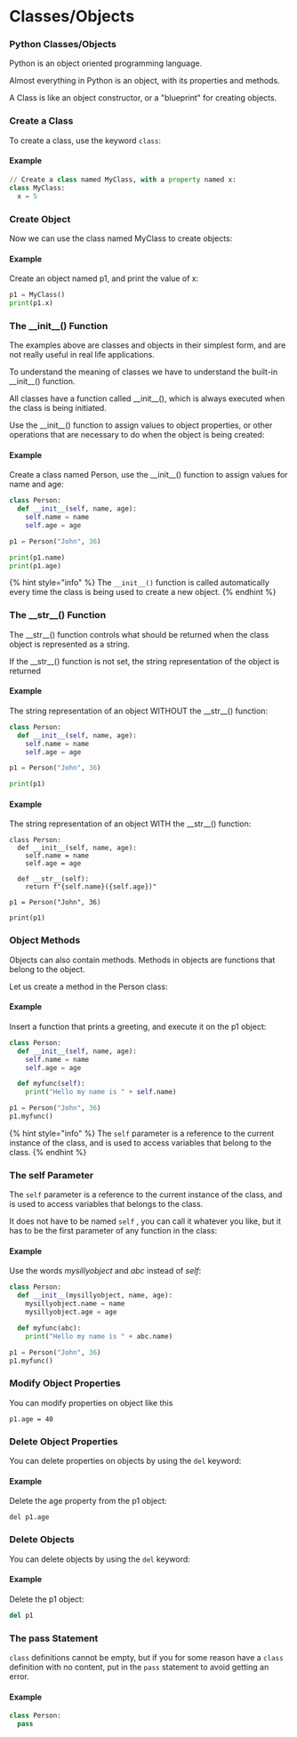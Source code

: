 # Classes/Objects

### Python Classes/Objects

Python is an object oriented programming language.

Almost everything in Python is an object, with its properties and methods.

A Class is like an object constructor, or a "blueprint" for creating objects.

### Create a Class

To create a class, use the keyword `class`:

#### Example

```python
// Create a class named MyClass, with a property named x:
class MyClass:
  x = 5
```

### Create Object

Now we can use the class named MyClass to create objects:

#### Example

Create an object named p1, and print the value of x:

```python
p1 = MyClass()
print(p1.x)
```

### The \_\_init\_\_() Function

The examples above are classes and objects in their simplest form, and are not really useful in real life applications.

To understand the meaning of classes we have to understand the built-in \_\_init\_\_() function.

All classes have a function called \_\_init\_\_(), which is always executed when the class is being initiated.

Use the \_\_init\_\_() function to assign values to object properties, or other operations that are necessary to do when the object is being created:

#### Example

Create a class named Person, use the \_\_init\_\_() function to assign values for name and age:

```python
class Person:
  def __init__(self, name, age):
    self.name = name
    self.age = age

p1 = Person("John", 36)

print(p1.name)
print(p1.age)
```

{% hint style="info" %}
The `__init__()` function is called automatically every time the class is being used to create a new object.
{% endhint %}

### The \_\_str\_\_() Function

The \_\_str\_\_() function controls what should be returned when the class object is represented as a string.

If the \_\_str\_\_() function is not set, the string representation of the object is returned

#### Example

The string representation of an object WITHOUT the \_\_str\_\_() function:

```python
class Person:
  def __init__(self, name, age):
    self.name = name
    self.age = age

p1 = Person("John", 36)

print(p1)
```

#### Example

The string representation of an object WITH the \_\_str\_\_() function:

```
class Person:
  def __init__(self, name, age):
    self.name = name
    self.age = age

  def __str__(self):
    return f"{self.name}({self.age})"

p1 = Person("John", 36)

print(p1)
```

### Object Methods

Objects can also contain methods. Methods in objects are functions that belong to the object.

Let us create a method in the Person class:

#### Example

Insert a function that prints a greeting, and execute it on the p1 object:

```python
class Person:
  def __init__(self, name, age):
    self.name = name
    self.age = age

  def myfunc(self):
    print("Hello my name is " + self.name)

p1 = Person("John", 36)
p1.myfunc()
```

{% hint style="info" %}
The `self` parameter is a reference to the current instance of the class, and is used to access variables that belong to the class.
{% endhint %}

### The self Parameter

The `self` parameter is a reference to the current instance of the class, and is used to access variables that belongs to the class.

It does not have to be named `self` , you can call it whatever you like, but it has to be the first parameter of any function in the class:

#### Example

Use the words _mysillyobject_ and _abc_ instead of _self_:

```python
class Person:
  def __init__(mysillyobject, name, age):
    mysillyobject.name = name
    mysillyobject.age = age

  def myfunc(abc):
    print("Hello my name is " + abc.name)

p1 = Person("John", 36)
p1.myfunc()
```

### Modify Object Properties

You can modify properties on object like this

```
p1.age = 40
```

### Delete Object Properties

You can delete properties on objects by using the `del` keyword:

#### Example

Delete the age property from the p1 object:

`del p1.age`

### Delete Objects

You can delete objects by using the `del` keyword:

#### Example

Delete the p1 object:

```python
del p1
```



### The pass Statement

`class` definitions cannot be empty, but if you for some reason have a `class` definition with no content, put in the `pass` statement to avoid getting an error.

#### Example

```python
class Person:
  pass
```

